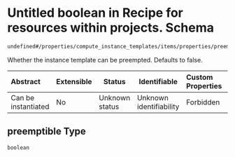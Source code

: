 # Untitled boolean in Recipe for resources within projects. Schema

```txt
undefined#/properties/compute_instance_templates/items/properties/preemptible
```

Whether the instance template can be preempted. Defaults to false.


| Abstract            | Extensible | Status         | Identifiable            | Custom Properties | Additional Properties | Access Restrictions | Defined In                                                              |
| :------------------ | ---------- | -------------- | ----------------------- | :---------------- | --------------------- | ------------------- | ----------------------------------------------------------------------- |
| Can be instantiated | No         | Unknown status | Unknown identifiability | Forbidden         | Allowed               | none                | [resources.schema.json\*](resources.schema.json "open original schema") |

## preemptible Type

`boolean`
